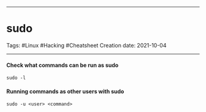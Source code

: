 -----------------------------------------------
# sudo
Tags:  #Linux #Hacking #Cheatsheet 
Creation date: 2021-10-04

-----------------------------------------------

#### Check what commands can be run as sudo

`sudo -l`

#### Running commands as other users with sudo

`sudo -u <user> <command>`